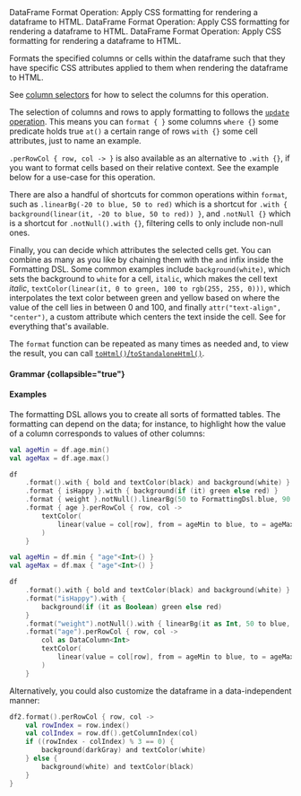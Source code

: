 [//]: # (title: format)

<!---IMPORT org.jetbrains.kotlinx.dataframe.samples.api.Modify-->

<web-summary>
DataFrame Format Operation: Apply CSS formatting for rendering a dataframe to HTML.
</web-summary>

<card-summary>
DataFrame Format Operation: Apply CSS formatting for rendering a dataframe to HTML.
</card-summary>

<link-summary>
DataFrame Format Operation: Apply CSS formatting for rendering a dataframe to HTML.
</link-summary>

Formats the specified columns or cells within the dataframe such that
they have specific CSS attributes applied to them when rendering the dataframe to HTML.

See [column selectors](ColumnSelectors.md) for how to select the columns for this operation.

The selection of columns and rows to apply formatting to follows the [`update` operation](update.md).
This means you can `format { }` some columns `where {}` some predicate holds true `at()` a certain range of rows
`with {}` some cell attributes, just to name an example.

`.perRowCol { row, col -> }` is also available as an alternative to `.with {}`, if you want to format cells based on
their relative context. See the example below for a use-case for this operation.

There are also a handful of shortcuts for common operations within `format`, such as `.linearBg(-20 to blue, 50 to red)`
which is a shortcut for `.with { background(linear(it, -20 to blue, 50 to red)) }`, and `.notNull {}` which is a
shortcut
for `.notNull().with {}`, filtering cells to only include non-null ones.

Finally, you can decide which attributes the selected cells get.
You can combine as many as you like by chaining
them with the `and` infix inside the Formatting DSL.
Some common examples include `background(white)`, which sets the background to `white` for a cell,
`italic`, which makes the cell text _italic_, `textColor(linear(it, 0 to green, 100 to rgb(255, 255, 0)))`, which
interpolates the text color between green and yellow based on where the value of the cell lies in between 0 and 100, and
finally `attr("text-align", "center")`, a custom attribute which centers the text inside the cell.
See [](#grammar) for everything that's available.

The `format` function can be repeated as many times as needed and, to view the result, you can call
[`toHtml()`/`toStandaloneHtml()`](toHTML.md).

#### Grammar {collapsible="true"}

<inline-frame src="resources/org.jetbrains.kotlinx.dataframe.api.FormatDocs.Grammar.ForHtml.html" width="100%"/>

#### Examples

The formatting DSL allows you to create all sorts of formatted tables.
The formatting can depend on the data; for instance, to highlight how the value of
a column corresponds to values of other columns:

<!---FUN formatExample-->
<tabs>
<tab title="Properties">

```kotlin
val ageMin = df.age.min()
val ageMax = df.age.max()

df
    .format().with { bold and textColor(black) and background(white) }
    .format { isHappy }.with { background(if (it) green else red) }
    .format { weight }.notNull().linearBg(50 to FormattingDsl.blue, 90 to FormattingDsl.red)
    .format { age }.perRowCol { row, col ->
        textColor(
            linear(value = col[row], from = ageMin to blue, to = ageMax to green),
        )
    }
```

</tab>
<tab title="Strings">

```kotlin
val ageMin = df.min { "age"<Int>() }
val ageMax = df.max { "age"<Int>() }

df
    .format().with { bold and textColor(black) and background(white) }
    .format("isHappy").with {
        background(if (it as Boolean) green else red)
    }
    .format("weight").notNull().with { linearBg(it as Int, 50 to blue, 90 to red) }
    .format("age").perRowCol { row, col ->
        col as DataColumn<Int>
        textColor(
            linear(value = col[row], from = ageMin to blue, to = ageMax to green),
        )
    }
```

</tab></tabs>
<!---END-->

<inline-frame src="resources/formatExample_properties.html" width="100%"/>

Alternatively, you could also customize the dataframe in a data-independent manner:

<!---FUN formatExampleNumbers-->

```kotlin
df2.format().perRowCol { row, col ->
    val rowIndex = row.index()
    val colIndex = row.df().getColumnIndex(col)
    if ((rowIndex - colIndex) % 3 == 0) {
        background(darkGray) and textColor(white)
    } else {
        background(white) and textColor(black)
    }
}
```

<!---END-->
<inline-frame src="resources/formatExampleNumbers.html" width="100%"/>
